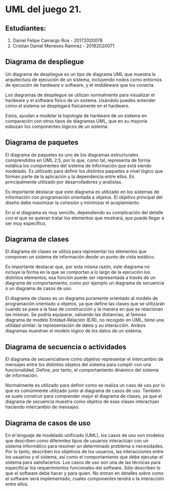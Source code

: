 # UML del juego 21.

## Estudiantes:

1) Daniel Felipe Camargo Roa - 20172020078
2) Cristian Daniel Meneses Ramirez - 20182020071

## Diagrama de despliegue
Un diagrama de despliegue es un tipo de diagrama UML que muestra la arquitectura de ejecución de un sistema, incluyendo nodos como entornos de ejecución de hardware o software, y el middleware que los conecta.

Los diagramas de despliegue se utilizan normalmente para visualizar el hardware y el software físico de un sistema. Usándolo puedes entender cómo el sistema se desplegará físicamente en el hardware.

Estos, ayudan a modelar la topología de hardware de un sistema en comparación con otros tipos de diagramas UML, que en su mayoría esbozan los componentes lógicos de un sistema.

## Diagrama de paquetes
El diagrama de paquetes es uno de los diagramas estructurales comprendidos en UML 2.5, por lo que, como tal, representa de forma estática los componentes del sistema de información que está siendo modelado. Es utilizado para definir los distintos paquetes a nivel lógico que forman parte de la aplicación y la dependencia entre ellos. Es principalmente utilizado por desarrolladores y analistas.

Es importante destacar que este diagrama es utilizado en los sistemas de información con programación orientada a objetos. El objetivo principal del diseño debe maximizar la cohesión y minimizar el acoplamiento.

En sí el diagrama es muy sencillo, dependiendo su complicación del detalle con el que se quieran tratar los elementos que mostrará, que puede llegar a ser muy específico.
 
## Diagrama de clases
El diagrama de clases se utiliza para representar los elementos que componen un sistema de información desde un punto de vista estático.

Es importante destacar que, por esta misma razón, este diagrama no incluye la forma en la que se comportan a lo largo de la ejecución los distintos elementos, esa función puede ser representada a través de un diagrama de comportamiento, como por ejemplo un diagrama de secuencia o un diagrama de casos de uso.

El diagrama de clases es un diagrama puramente orientado al modelo de programación orientado a objetos, ya que define las clases que se utilizarán cuando se pase a la fase de construcción y la manera en que se relacionan las mismas. Se podría equiparar, salvando las distancias, al famoso diagrama de modelo Entidad-Relación (E/R), no recogido en UML, tiene una utilidad similar: la representación de datos y su interacción. Ambos diagramas muestran el modelo lógico de los datos de un sistema.

## Diagrama de secuencia o actividades
El diagrama de secuenciatiene como objetivo representar el intercambio de mensajes entre los distintos objetos del sistema para cumplir con una funcionalidad. Define, por tanto, el comportamiento dinámico del sistema de información.

Normalmente es utilizado para definir como se realiza un caso de uso por lo que es comúnmente utilizado junto al diagrama de casos de uso. También se suele construir para comprender mejor el diagrama de clases, ya que el diagrama de secuencia muestra como objetos de esas clases interactúan haciendo intercambio de mensajes.
## Diagrama de casos de uso
En el lenguaje de modelado unificado (UML), los casos de uso son modelos que describen como diferentes tipos de usuarios interactúan con un sistema informático para resolver un determinado problema o necesidades. Por lo tanto, describen los objetivos de los usuarios, las interacciones entre los usuarios y el sistema, así como el comportamiento que debe ejecutar el sistema para satisfacerlos.
Los casos de uso son una de las técnicas para especificar los requerimientos funcionales del software. Sólo describen lo que el software debe hacer y para quien. No entran en detalles sobre como el software será implementado, cuales componentes tendrá o la interacción entre ellos.
